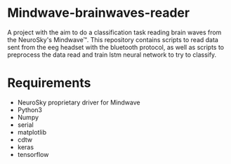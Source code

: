# Mindwave-brainwaves-reader
A project with the aim to do a classification task reading brain waves from the NeuroSky's Mindwave™. This repository contains scripts to read data sent from the eeg headset with the bluetooth protocol, as well as scripts to preprocess the data read and train lstm neural network to try to classify.

# Requirements
* NeuroSky proprietary driver for Mindwave
* Python3
* Numpy
* serial
* matplotlib
* cdtw
* keras
* tensorflow
